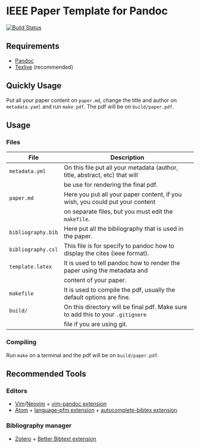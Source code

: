 # IEEE Paper Template for Pandoc

[![Build Status](https://travis-ci.org/stsewd/ieee-pandoc-template.svg?branch=master)](https://travis-ci.org/stsewd/ieee-pandoc-template)

## Requirements

- [Pandoc](http://pandoc.org/)
- [Texlive](https://www.tug.org/texlive/) (recommended)

## Quickly Usage

Put all your paper content on `paper.md`, change the title and author
on `metadata.yaml` and run `make pdf`. The pdf will be on `build/paper.pdf`.

## Usage

### Files

| File               | Description                                                                     |
|--------------------|---------------------------------------------------------------------------------|
| `metadata.yml`     | On this file put all your metadata (author, title, abstract, etc) that will     |
|                    | be use for rendering the final pdf.                                             |
| `paper.md`         | Here you put all your paper content, if you wish, you could put your content    |
|                    | on separate files, but you must edit the `makefile`.                            |
| `bibliography.bib` | Here put all the bibliography that is used in the paper.                        |
| `bibliography.csl` | This file is for specify to pandoc how to display the cites (ieee format).      |
| `template.latex`   | It is used to tell pandoc how to render the paper using the metadata and        |
|                    | content of your paper.                                                          |
| `makefile`         | It is used to compile the pdf, usually the default options are fine.            |
| `build/`           | On this directory will be final pdf. Make sure to add this to your `.gitignore` |
|                    | file if you are using git.                                                      |

### Compiling

Run `make` on a terminal and the pdf will be on `build/paper.pdf`.

## Recommended Tools

### Editors

- [Vim](http://vim.org)/[Neovim](https://neovim.io/) + [vim-pandoc extension](https://github.com/vim-pandoc/vim-pandoc)
- [Atom](http://atom.io) + [language-pfm extension](https://atom.io/packages/language-pfm) + [autocomplete-bibtex extension](https://atom.io/packages/autocomplete-bibtex)

### Bibliography manager

- [Zotero](https://www.zotero.org/) + [Better Bibtext extension](https://github.com/retorquere/zotero-better-bibtex)

